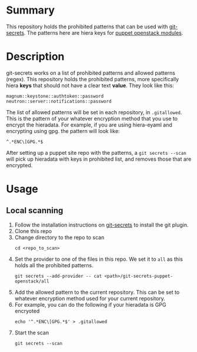 # Summary

This repository holds the prohibited patterns that can be used with [git-secrets](https://github.com/awslabs/git-secrets). The patterns here are hiera keys for [puppet openstack modules](https://docs.openstack.org/puppet-openstack-guide/latest/).

# Description

git-secrets works on a list of prohibited patterns and allowed patterns (regex). This repository holds the prohibited patterns, more specifically hiera __keys__ that should not have a clear text __value__. They look like this:

```
magnum::keystone::authtoken::password
neutron::server::notifications::password
```

The list of allowed patterns will be set in each repository, in `.gitallowed`. This is the pattern of your whatever encryption method that you use to encrypt the hieradata. For example, if you are using hiera-eyaml and encrypting using gpg. the pattern will look like:

```
^.*ENC\[GPG.*$
```

After setting up a puppet site repo with the patterns, a `git secrets --scan` will pick up hieradata with keys in prohibited list, and removes those that are encrypted.

# Usage

## Local scanning

1. Follow the installation instructions on [git-secrets](https://github.com/awslabs/git-secrets) to install the git plugin.
2. Clone this repo
3. Change directory to the repo to scan
    ```
    cd <repo_to_scan>
    ```
4. Set the provider to one of the files in this repo. We set it to `all` as this holds all the prohibited patterns.
    ```
    git secrets --add-provider -- cat <path>/git-secrets-puppet-openstack/all
    ```
5. Add the allowed pattern to the current repository. This can be set to whatever encryption method used for your current repository.
6. For example, you can do the following if your hieradata is GPG encryoted
    ```
    echo '^.*ENC\[GPG.*$' > .gitallowed
7. Start the scan
    ```
    git secrets --scan
    ```
